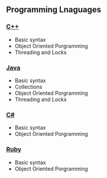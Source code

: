 ## Programming Lnaguages
### [C++](https://github.com/Abdelrhman-Samir-99/Preparation-Library/blob/main/Programming%20Languages/Programming%20Languages/C%2B%2B/C%2B%2B.md)
+ Basic syntax
+ Object Oriented Porgramming
+ Threading and Locks

### [Java](https://github.com/Abdelrhman-Samir-99/Preparation-Library/blob/main/Programming%20Languages/Programming%20Languages/Java/Java.md)
+ Basic syntax
+ Collections
+ Object Oriented Porgramming
+ Threading and Locks

### [C#](https://github.com/Abdelrhman-Samir-99/Preparation-Library/blob/main/Programming%20Languages/Programming%20Languages/C%23/C%23.md)
+ Basic syntax
+ Object Oriented Porgramming

### [Ruby](https://github.com/Abdelrhman-Samir-99/Preparation-Library/blob/main/Programming%20Languages/Programming%20Languages/Ruby/Ruby.md)
+ Basic syntax
+ Object Oriented Porgramming
